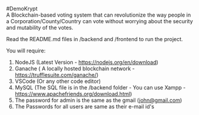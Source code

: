 #DemoKrypt<br>
A Blockchain-based voting system that can revolutionize the way people in a Corporation/County/Country can vote without worrying about the security and mutability of the votes.

Read the README.md files in /backend and /frontend to run the project.

You will require: 
1) NodeJS (Latest Version - https://nodejs.org/en/download)
2) Ganache ( A locally hosted blockchain network - https://trufflesuite.com/ganache/)
3) VSCode (Or any other code editor)
4) MySQL (The SQL file is in the /backend folder - You can use Xampp - https://www.apachefriends.org/download.html)
5) The password for admin is the same as the gmail (john@gmail.com)
6) The Passwords for all users are same as their e-mail id's
